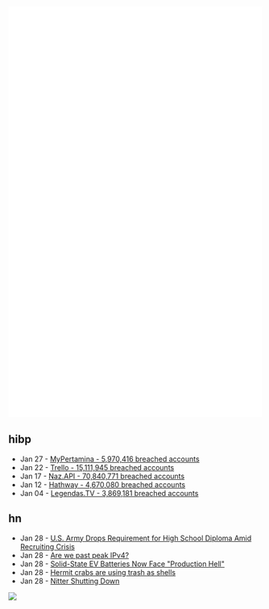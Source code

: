 ![Metrics](https://raw.githubusercontent.com/phixion/phixion/master/metrics.svg)

## hibp

<!--
for https://github.com/phixion/phixion/blob/main/.github/workflows/feeds.yml
-->
<!--START_SECTION:haveibeenpwnd-->
- Jan 27 - [MyPertamina - 5,970,416 breached accounts](https://haveibeenpwned.com/PwnedWebsites#MyPertamina)
- Jan 22 - [Trello - 15,111,945 breached accounts](https://haveibeenpwned.com/PwnedWebsites#Trello)
- Jan 17 - [Naz.API - 70,840,771 breached accounts](https://haveibeenpwned.com/PwnedWebsites#NazApi)
- Jan 12 - [Hathway - 4,670,080 breached accounts](https://haveibeenpwned.com/PwnedWebsites#Hathway)
- Jan 04 - [Legendas.TV - 3,869,181 breached accounts](https://haveibeenpwned.com/PwnedWebsites#LegendasTV)
<!--END_SECTION:haveibeenpwnd-->

## hn

<!--
for https://github.com/phixion/phixion/blob/main/.github/workflows/feeds.yml
-->
<!--START_SECTION:hn-->
- Jan 28 - [U.S. Army Drops Requirement for High School Diploma Amid Recruiting Crisis](https://www.military.com/daily-news/2022/06/24/army-drops-requirement-high-school-diploma-amid-recruiting-crisis.html)
- Jan 28 - [Are we past peak IPv4?](https://www.sidn.nl/en/news-and-blogs/are-we-past-peak-ipv4)
- Jan 28 - [Solid-State EV Batteries Now Face "Production Hell"](https://spectrum.ieee.org/solid-state-battery-production-challenges)
- Jan 28 - [Hermit crabs are using trash as shells](https://www.bbc.com/news/science-environment-68071695.amp)
- Jan 28 - [Nitter Shutting Down](https://nitter.d420.de)
<!--END_SECTION:hn-->

<!--
for https://yhype.me
-->
![](https://hit.yhype.me/github/profile?user_id=13013670)

